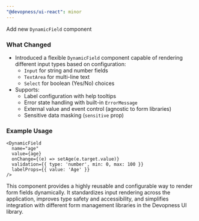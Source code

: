 ```yaml
---
"@devopness/ui-react": minor
---
```


Add new `DynamicField` component

### What Changed
- Introduced a flexible `DynamicField` component capable of rendering different input types based on configuration:
  - `Input` for string and number fields
  - `TextArea` for multi-line text
  - `Select` for boolean (Yes/No) choices
- Supports:
  - Label configuration with help tooltips
  - Error state handling with built-in `ErrorMessage`
  - External value and event control (agnostic to form libraries)
  - Sensitive data masking (`sensitive` prop)

### Example Usage

```tsx
<DynamicField
  name="age"
  value={age}
  onChange={(e) => setAge(e.target.value)}
  validation={{ type: 'number', min: 0, max: 100 }}
  labelProps={{ value: 'Age' }}
/>
```
This component provides a highly reusable and configurable way to render form fields dynamically.
It standardizes input rendering across the application, improves type safety and accessibility, and simplifies integration with different form management libraries in the Devopness UI library.
